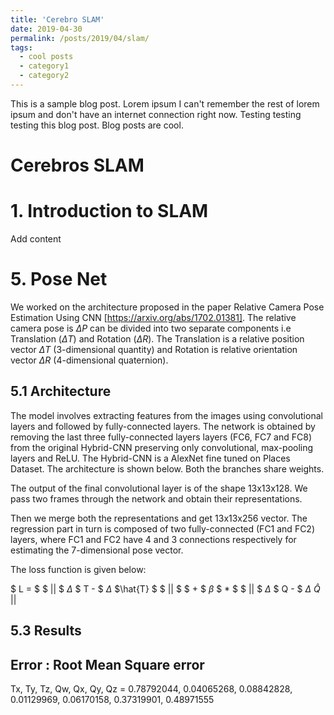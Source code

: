 ```yaml
---
title: 'Cerebro SLAM'
date: 2019-04-30
permalink: /posts/2019/04/slam/
tags:
  - cool posts
  - category1
  - category2
---
```


This is a sample blog post. Lorem ipsum I can't remember the rest of lorem ipsum and don't have an internet connection right now. Testing testing testing this blog post. Blog posts are cool.

Cerebros SLAM
======

# 1. Introduction to SLAM

Add content




# 5. Pose Net
We worked on the architecture proposed in the paper Relative Camera Pose Estimation Using CNN [https://arxiv.org/abs/1702.01381]. The relative camera pose is $\Delta P$ can be divided into two separate components i.e Translation ($\Delta T$) and Rotation ($\Delta R$). The Translation is a relative position vector $\Delta T$ (3-dimensional quantity) and  Rotation is relative orientation vector $\Delta R$ (4-dimensional quaternion).

## 5.1 Architecture

The model involves extracting features from the images using convolutional layers and followed by fully-connected layers. The network is obtained by removing the last three fully-connected layers layers (FC6, FC7 and FC8) from the original Hybrid-CNN preserving only convolutional, max-pooling layers
and ReLU. The Hybrid-CNN is a AlexNet fine tuned on Places Dataset. The architecture is shown below. Both the branches share weights.


The output of the final convolutional layer is of the shape 13x13x128. We pass two frames through the network and obtain their representations.

Then we merge both the representations and get 13x13x256 vector. The regression part in turn is composed of two fully-connected (FC1 and FC2) layers, where FC1 and FC2 have 4 and 3 connections respectively for estimating the 7-dimensional pose vector.

The loss function is given below:

$ L  = $ $ || $ $\Delta$ $ T - $ $\Delta$ $\hat{T} $ $ || $ $ + $ $\beta$ $ *  $ $ || $ $\Delta$ $ Q - $ $\Delta$ $\hat{Q}$ $||$

## 5.3 Results

 ## Error :  Root Mean Square error
 Tx, Ty, Tz, Qw, Qx, Qy, Qz = 0.78792044, 0.04065268, 0.08842828, 0.01129969, 0.06170158, 0.37319901, 0.48971555

 
